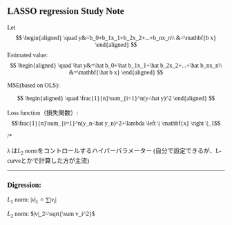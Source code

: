 <font face="garamond">

## LASSO regression Study Note

Let
$$ 
\begin{aligned}
\quad y&=b_0+b_1x_1+b_2x_2+...+b_nx_n\\
&=\mathbf{b x}
\end{aligned}
$$
Estimated value:
$$ 
\begin{aligned}
\quad \hat y&=\hat b_0+\hat b_1x_1+\hat b_2x_2+...+\hat b_nx_n\\
&=\mathbf{\hat b x}
\end{aligned}
$$

MSE(based on OLS):

$$ 
\begin{aligned}
\quad \frac{1}{n}\sum_{i=1}^n(y-\hat y)^2
\end{aligned}
$$

Loss function（損失関数）:
$$\frac{1}{n}\sum_{i=1}^n(y_n-\hat y_n)^2+\lambda \left \| \mathbf{x} \right \|_1$$


/*

$\lambda$ は$L_2$ normをコントロールするハイパーパラメーター
(自分で設定できるが、L-curveとかで計算した方が主流)

***
### Digression:
$L_1$ norm:
$|v|_1=\sum |v_i|$

$L_2$ norm:
$|v|_2=\sqrt{\sum v_i^2}$

